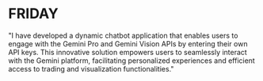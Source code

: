 # FRIDAY

"I have developed a dynamic chatbot application that enables users to engage with the Gemini Pro and Gemini Vision APIs by entering their own API keys. This innovative solution empowers users to seamlessly interact with the Gemini platform, facilitating personalized experiences and efficient access to trading and visualization functionalities."
